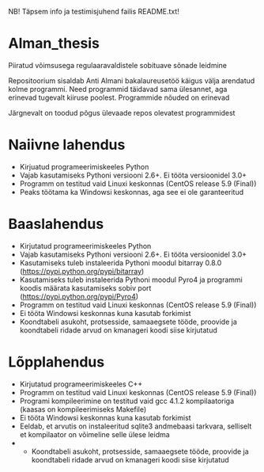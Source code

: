 NB! Täpsem info ja testimisjuhend failis README.txt!



Alman_thesis
============

Piiratud võimsusega regulaaravaldistele sobituave sõnade leidmine


Repositoorium sisaldab Anti Almani bakalaureusetöö käigus välja arendatud kolme programmi.
Need programmid täidavad sama ülesannet, aga erinevad tugevalt kiiruse poolest. Programmide nõuded on erinevad


Järgnevalt on toodud põgus ülevaade repos olevatest programmidest


Naiivne lahendus
============
* Kirjuatud programeerimiskeeles Python
* Vajab kasutamiseks Pythoni versiooni 2.6+. Ei tööta versioonidel 3.0+
* Programm on testitud vaid Linuxi keskonnas (CentOS release 5.9 (Final))
* Peaks töötama ka Windowsi keskonnas, aga see ei ole garanteeritud

Baaslahendus
============
* Kirjutatud programeerimiskeeles Python
* Vajab kasutamiseks Pythoni versiooni 2.6+. Ei tööta versioonidel 3.0+
* Kasutamiseks tuleb instaleerida Pythoni moodul bitarray 0.8.0 (https://pypi.python.org/pypi/bitarray)
* Kasutamiseks tuleb instaleerida Pythoni moodul Pyro4 ja programmi koodis määrata kasutamiseks sobiv port (https://pypi.python.org/pypi/Pyro4)
* Programm on testitud vaid Linuxi keskonnas (CentOS release 5.9 (Final))
* Ei tööta Windowsi keskonnas kuna kasutab forkimist
* Koondtabeli asukoht, protsesside, samaaegsete tööde, proovide ja koondtabeli ridade arvud on kmanageri koodi siise kirjutatud

Lõpplahendus
============
* Kirjutatud programeerimiskeeles C++
* Programm on testitud vaid Linuxi keskonnas (CentOS release 5.9 (Final))
* Programi kompileerimine on testitud vaid gcc 4.1.2 kompilaatoriga (kaasas on kompileerimiseks Makefile)
* Ei tööta Windowsi keskonnas kuna kasutab forkimist
* Eeldab, et arvutis on instaleeritud sqlite3 andmebaasi tarkvara, selliselt et kompilaator on võimeline selle ülese leidma
* * Koondtabeli asukoht, protsesside, samaaegsete tööde, proovide ja koondtabeli ridade arvud on kmanageri koodi siise kirjutatud
